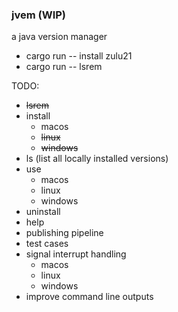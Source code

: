 ### jvem (WIP)

a java version manager

- cargo run -- install zulu21
- cargo run -- lsrem

TODO:
- ~~lsrem~~
- install
    - macos
    - ~~linux~~ 
    - ~~windows~~
- ls (list all locally installed versions)
- use
    - macos
    - linux 
    - windows
- uninstall
- help
- publishing pipeline
- test cases
- signal interrupt handling
    - macos
    - linux
    - windows
- improve command line outputs
